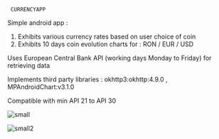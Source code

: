 
     CURRENCYAPP

Simple android app :

1. Exhibits various currency rates based on user choice of coin
2. Exhibits 10 days coin evolution charts for : RON / EUR / USD

  Uses European Central Bank API (working days Monday to Friday) for retrieving data

  Implements third party libraries : okhttp3:okhttp:4.9.0 , MPAndroidChart:v3.1.0
 
  Compatible with min API 21 to API 30
 
![small](https://user-images.githubusercontent.com/72970345/111067591-b41e9f80-84cd-11eb-9c79-ba528286433c.jpg)



![small2](https://user-images.githubusercontent.com/72970345/111067654-f1832d00-84cd-11eb-8006-acb55e88fcdc.jpg)



